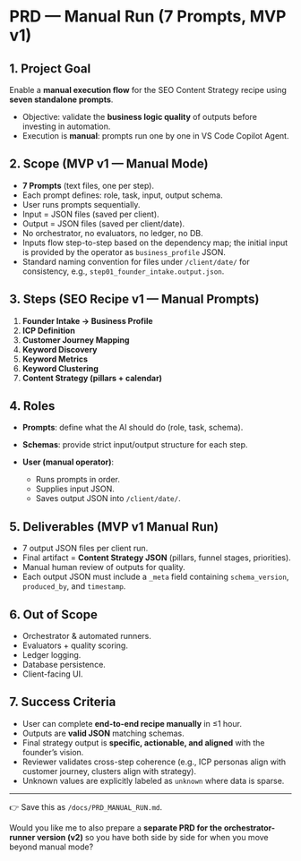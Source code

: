 # PRD — Manual Run (7 Prompts, MVP v1)

## 1. Project Goal

Enable a **manual execution flow** for the SEO Content Strategy recipe using **seven standalone prompts**.

* Objective: validate the **business logic quality** of outputs before investing in automation.
* Execution is **manual**: prompts run one by one in VS Code Copilot Agent.

## 2. Scope (MVP v1 — Manual Mode)

* **7 Prompts** (text files, one per step).
* Each prompt defines: role, task, input, output schema.
* User runs prompts sequentially.
* Input = JSON files (saved per client).
* Output = JSON files (saved per client/date).
* No orchestrator, no evaluators, no ledger, no DB.
* Inputs flow step-to-step based on the dependency map; the initial input is provided by the operator as `business_profile` JSON.
* Standard naming convention for files under `/client/date/` for consistency, e.g., `step01_founder_intake.output.json`.

## 3. Steps (SEO Recipe v1 — Manual Prompts)

1. **Founder Intake → Business Profile**
2. **ICP Definition**
3. **Customer Journey Mapping**
4. **Keyword Discovery**
5. **Keyword Metrics**
6. **Keyword Clustering**
7. **Content Strategy (pillars + calendar)**

## 4. Roles

* **Prompts**: define what the AI should do (role, task, schema).
* **Schemas**: provide strict input/output structure for each step.
* **User (manual operator)**:

  * Runs prompts in order.
  * Supplies input JSON.
  * Saves output JSON into `/client/date/`.

## 5. Deliverables (MVP v1 Manual Run)

* 7 output JSON files per client run.
* Final artifact = **Content Strategy JSON** (pillars, funnel stages, priorities).
* Manual human review of outputs for quality.
* Each output JSON must include a `_meta` field containing `schema_version`, `produced_by`, and `timestamp`.

## 6. Out of Scope

* Orchestrator & automated runners.
* Evaluators + quality scoring.
* Ledger logging.
* Database persistence.
* Client-facing UI.

## 7. Success Criteria

* User can complete **end-to-end recipe manually** in ≤1 hour.
* Outputs are **valid JSON** matching schemas.
* Final strategy output is **specific, actionable, and aligned** with the founder’s vision.
* Reviewer validates cross-step coherence (e.g., ICP personas align with customer journey, clusters align with strategy).
* Unknown values are explicitly labeled as `unknown` where data is sparse.

---

👉 Save this as `/docs/PRD_MANUAL_RUN.md`.

Would you like me to also prepare a **separate PRD for the orchestrator-runner version (v2)** so you have both side by side for when you move beyond manual mode?
